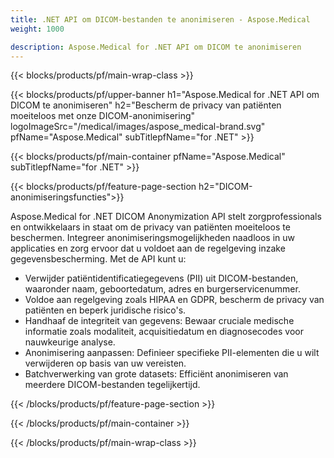```yaml
---
title: .NET API om DICOM-bestanden te anonimiseren - Aspose.Medical
weight: 1000

description: Aspose.Medical for .NET API om DICOM te anonimiseren 
---
```


{{< blocks/products/pf/main-wrap-class >}}

{{< blocks/products/pf/upper-banner h1="Aspose.Medical for .NET API om DICOM te anonimiseren" h2="Bescherm de privacy van patiënten moeiteloos met onze DICOM-anonimisering" logoImageSrc="/medical/images/aspose_medical-brand.svg" pfName="Aspose.Medical" subTitlepfName="for .NET" >}}

{{< blocks/products/pf/main-container pfName="Aspose.Medical" subTitlepfName="for .NET" >}}

{{< blocks/products/pf/feature-page-section h2="DICOM-anonimiseringsfuncties">}}

<p>Aspose.Medical for .NET DICOM Anonymization API stelt zorgprofessionals en ontwikkelaars in staat om de privacy van patiënten moeiteloos te beschermen. Integreer anonimiseringsmogelijkheden naadloos in uw applicaties en zorg ervoor dat u voldoet aan de regelgeving inzake gegevensbescherming. Met de API kunt u:</p>

<ul>
<li>Verwijder patiëntidentificatiegegevens (PII) uit DICOM-bestanden, waaronder naam, geboortedatum, adres en burgerservicenummer.</li>
<li>Voldoe aan regelgeving zoals HIPAA en GDPR, bescherm de privacy van patiënten en beperk juridische risico's.</li>
<li>Handhaaf de integriteit van gegevens: Bewaar cruciale medische informatie zoals modaliteit, acquisitiedatum en diagnosecodes voor nauwkeurige analyse.</li>
<li>Anonimisering aanpassen: Definieer specifieke PII-elementen die u wilt verwijderen op basis van uw vereisten.</li>
<li>Batchverwerking van grote datasets: Efficiënt anonimiseren van meerdere DICOM-bestanden tegelijkertijd.</li>
</ul>

{{< /blocks/products/pf/feature-page-section >}}

{{< /blocks/products/pf/main-container >}}

{{< /blocks/products/pf/main-wrap-class >}}
